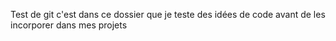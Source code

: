 Test de git
c'est dans ce dossier que je teste des idées de code avant de les incorporer dans mes projets

